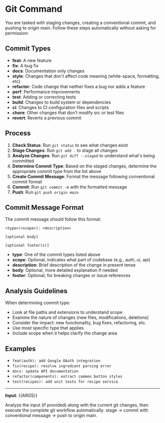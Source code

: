 # Git Command

You are tasked with staging changes, creating a conventional commit, and pushing to origin main. Follow these steps automatically without asking for permission:

## Commit Types

- **feat**: A new feature
- **fix**: A bug fix
- **docs**: Documentation only changes
- **style**: Changes that don't affect code meaning (white-space, formatting, etc)
- **refactor**: Code change that neither fixes a bug nor adds a feature
- **perf**: Performance improvements
- **test**: Adding or correcting tests
- **build**: Changes to build system or dependencies
- **ci**: Changes to CI configuration files and scripts
- **chore**: Other changes that don't modify src or test files
- **revert**: Reverts a previous commit

## Process

1. **Check Status**: Run `git status` to see what changes exist
2. **Stage Changes**: Run `git add .` to stage all changes
3. **Analyze Changes**: Run `git diff --staged` to understand what's being committed
4. **Determine Commit Type**: Based on the staged changes, determine the appropriate commit type from the list above
5. **Create Commit Message**: Format the message following conventional commit format
6. **Commit**: Run `git commit -m` with the formatted message
7. **Push**: Run `git push origin main`

## Commit Message Format

The commit message should follow this format:
```
<type>(<scope>): <description>

[optional body]

[optional footer(s)]
```

- **type**: One of the commit types listed above
- **scope**: Optional, indicates what part of codebase (e.g., auth, ui, api)
- **description**: Brief description of the change in present tense
- **body**: Optional, more detailed explanation if needed
- **footer**: Optional, for breaking changes or issue references

## Analysis Guidelines

When determining commit type:
- Look at file paths and extensions to understand scope
- Examine the nature of changes (new files, modifications, deletions)
- Consider the impact: new functionality, bug fixes, refactoring, etc.
- Use most specific type that applies
- Include scope when it helps clarify the change area

## Examples

- `feat(auth): add Google OAuth integration`
- `fix(recipe): resolve ingredient parsing error`
- `docs: update API documentation`
- `refactor(components): extract common button styles`
- `test(recipes): add unit tests for recipe service`

---

**Input**: {{ARGS}}

Analyze the input (if provided) along with the current git changes, then execute the complete git workflow automatically: stage → commit with conventional message → push to origin main.